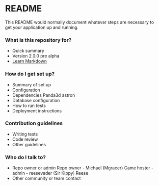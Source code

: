 # README #

This README would normally document whatever steps are necessary to get your application up and running.

### What is this repository for? ###

* Quick summary
* Version 2.0.0 pre alpha
* [Learn Markdown](https://bitbucket.org/tutorials/markdowndemo)

### How do I get set up? ###

* Summary of set up
* Configuration
* Dependencies Panda3d astron
* Database configuration
* How to run tests
* Deployment instructions

### Contribution guidelines ###

* Writing tests
* Code review
* Other guidelines

### Who do I talk to? ###

* Repo owner or admin
Repo owner - Michael (Mgracer)
Game hoster - admin - reesevader (Sir Kippy) Reese
* Other community or team contact

